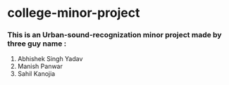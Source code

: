 # college-minor-project

### This is an Urban-sound-recognization minor project made by three guy name :
   1. Abhishek Singh Yadav
   2. Manish Panwar
   3. Sahil Kanojia
   
